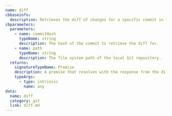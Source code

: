 ```yaml
---
name: diff
cbbaseinfo:
  description: Retrieves the diff of changes for a specific commit in the local repository.
cbparameters:
  parameters:
    - name: commitHash
      typeName: string
      description: The hash of the commit to retrieve the diff for.
    - name: path
      typeName: string
      description: The file system path of the local Git repository.
  returns:
    signatureTypeName: Promise
    description: A promise that resolves with the response from the diff event.
    typeArgs:
      - type: intrinsic
        name: any
data:
  name: diff
  category: git
  link: diff.md
---
```

<CBBaseInfo/> 
 <CBParameters/>